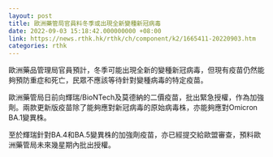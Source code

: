 ```yaml
---
layout: post
title: 歐洲藥管局官員料冬季或出現全新變種新冠病毒
date: 2022-09-03 15:18:42.000000000 +08:00
link: https://news.rthk.hk/rthk/ch/component/k2/1665411-20220903.htm
categories: rthk
---
```


歐洲藥品管理局官員預計，冬季可能出現全新的變種新冠病毒，但現有疫苗仍然能夠預防重症和死亡，民眾不應該等待針對變種病毒的特定疫苗。

歐洲藥管局日前向輝瑞/BioNTech及莫德納的二價疫苗，批出緊急授權，作為加強劑。兩款更新版疫苗除了能夠應對新冠病毒的原始病毒株，亦能夠應對Omicron BA.1變異株。

至於輝瑞針對BA.4和BA.5變異株的加強劑疫苗，亦已經提交給歐盟審查，預料歐洲藥管局未來幾星期內批出授權。

